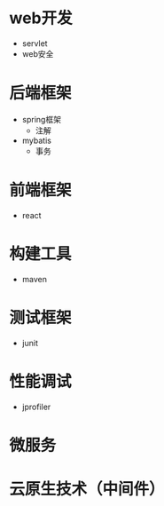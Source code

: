 # web开发
- servlet
- web安全

# 后端框架
- spring框架
  - 注解
- mybatis
  - 事务

# 前端框架
- react

# 构建工具
- maven

# 测试框架
- junit


# 性能调试
- jprofiler

# 微服务

# 云原生技术（中间件）
